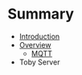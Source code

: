 # Summary

* [Introduction](README.md)
* [Overview](overview/preface.md)
   * [MQTT](overview/mqtt.md)
* Toby Server

